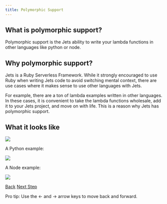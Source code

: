 ```yaml
---
title: Polymorphic Support
---
```


## What is polymorphic support?

Polymorphic support is the Jets ability to write your lambda functions in other languages like python or node.

## Why polymorphic support?

Jets is a Ruby Serverless Framework.  While it strongly encouraged to use Ruby when writing Jets code to avoid switching mental context, there are use cases where it makes sense to use other languages with Jets.

For example, there are a ton of lambda examples written in other languages. In these cases, it is convenient to take the lambda functions wholesale, add it to your Jets project, and move on with life.  This is a reason why Jets has polymorphic support.

## What it looks like

![](/img/docs/poly/poly-lambda-functions-list.png)

A Python example:

![](/img/docs/poly/poly-lambda-function-python.png)

A Node example:

![](/img/docs/poly/poly-lambda-function-node.png)

<a id="prev" class="btn btn-basic" href="{% link _docs/custom-lambda-layers.md %}">Back</a>
<a id="next" class="btn btn-primary" href="{% link _docs/polymorphic-python.md %}">Next Step</a>
<p class="keyboard-tip">Pro tip: Use the <- and -> arrow keys to move back and forward.</p>
